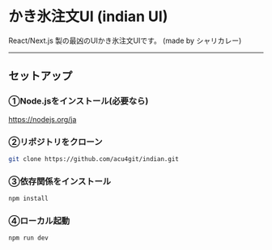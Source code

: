 # かき氷注文UI (indian UI)

React/Next.js 製の最凶のUIかき氷注文UIです。
(made by シャリカレー)

---

## セットアップ

### ①Node.jsをインストール(必要なら)

https://nodejs.org/ja

### ②リポジトリをクローン

```bash
git clone https://github.com/acu4git/indian.git
```

### ③依存関係をインストール

```bash
npm install
```

### ④ローカル起動

```bash
npm run dev
```

